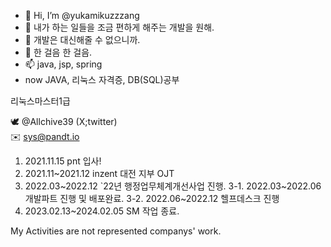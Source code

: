 - 👋 Hi, I’m @yukamikuzzzang
- 👀 내가 하는 일들을 조금 편하게 해주는 개발을 원해.
- 🌱 개발은 대신해줄 수 없으니까.
- 💞️ 한 걸음 한 걸음.
- 📫 java, jsp, spring
- now JAVA, 리눅스 자격증, DB(SQL)공부

리눅스마스터1급

 🕊️  @Allchive39 (X;twitter) <br>
 ✉️ sys@pandt.io <br>
1. 2021.11.15 pnt 입사!
2. 2021.11~2021.12 inzent 대전 지부 OJT
3. 2022.03~2022.12 `22년 행정업무체계개선사업 진행.
 3-1. 2022.03~2022.06 개발파트 진행 및 배포완료.
 3-2. 2022.06~2022.12 헬프데스크 진행
4. 2023.02.13~2024.02.05 SM 작업 종료.

My Activities are not represented companys' work.

<!-- 사장님만큼 벌고 싶으면 사장님보다 더 공부하자. -->

<!---
yukamikuzzzang/yukamikuzzzang is a ✨ special ✨ repository because its `README.md` (this file) appears on your GitHub profile.
You can click the Preview link to take a look at your changes. Amen.
--->
